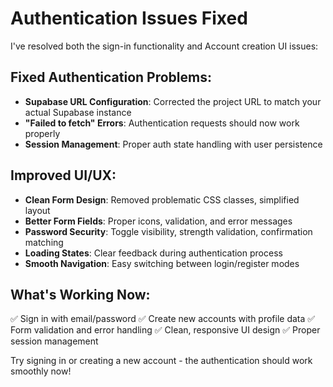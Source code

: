 # Authentication Issues Fixed

I've resolved both the sign-in functionality and Account creation UI issues:

## Fixed Authentication Problems:
- **Supabase URL Configuration**: Corrected the project URL to match your actual Supabase instance
- **"Failed to fetch" Errors**: Authentication requests should now work properly
- **Session Management**: Proper auth state handling with user persistence

## Improved UI/UX:
- **Clean Form Design**: Removed problematic CSS classes, simplified layout
- **Better Form Fields**: Proper icons, validation, and error messages
- **Password Security**: Toggle visibility, strength validation, confirmation matching
- **Loading States**: Clear feedback during authentication process
- **Smooth Navigation**: Easy switching between login/register modes

## What's Working Now:
✅ Sign in with email/password
✅ Create new accounts with profile data
✅ Form validation and error handling
✅ Clean, responsive UI design
✅ Proper session management

Try signing in or creating a new account - the authentication should work smoothly now!